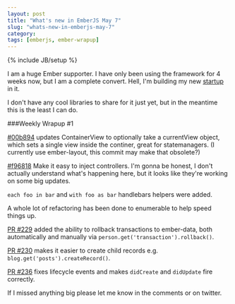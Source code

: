 ```yaml
---
layout: post
title: "What's new in EmberJS May 7"
slug: "whats-new-in-emberjs-may-7"
category:
tags: [emberjs, ember-wrapup]
---
```

{% include JB/setup %}

I am a huge Ember supporter. I have only been using the framework for 4 weeks now, but I am a complete convert. Hell, I'm building my new [startup](http://tradegecko.com) in it.

I don't have any cool libraries to share for it just yet, but in the meantime this is the least I can do.

###Weekly Wrapup #1

[#00b894](https://github.com/emberjs/ember.js/commit/00b8940af1c948dd1974be184e022269a87a461d) updates ContainerView to optionally take a currentView object, which sets a single view inside the continer, great for statemanagers. (I currently use ember-layout, this commit may make that obsolete?)

[#f96818](https://github.com/emberjs/ember.js/commit/f9681830b7385d2c85722c21409ae7c33da7dbee) Make it easy to inject controllers. I'm gonna be honest, I don't actually understand what's happening here, but it looks like they're working on some big updates.

`each foo in bar` and `with foo as bar` handlebars helpers were added.

A whole lot of refactoring has been done to enumerable to help speed things up.

[PR #229](https://github.com/emberjs/data/pull/229) added the ability to rollback transactions to ember-data, both automatically and manually via `person.get('transaction').rollback()`.

[PR #230](https://github.com/emberjs/data/pull/230) makes it easier to create child records e.g. `blog.get('posts').createRecord()`.

[PR #236](https://github.com/emberjs/data/pull/236) fixes lifecycle events and makes `didCreate` and `didUpdate` fire correctly.

If I missed anything big please let me know in the comments or on twitter.
